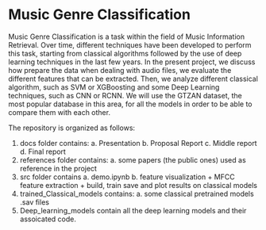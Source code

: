 # Music Genre Classification

Music Genre Classification is a task within the field of Music Information Retrieval. Over time,
different techniques have been developed to perform this task, starting from classical algorithms followed by
the use of deep learning techniques in the last few years. In the present project, we discuss how prepare the
data when dealing with audio files, we evaluate the different features that can be extracted. Then, we analyze
different classical algorithm, such as SVM or XGBoosting and some Deep Learning techniques, such as CNN
or RCNN. We will use the GTZAN dataset, the most popular database in this area, for all the models in order
to be able to compare them with each other.


The repository is organized as follows: 
1. docs folder contains:
  a. Presentation
  b. Proposal Report
  c. Middle report
  d. Final report
2. references folder contains:
  a. some papers (the public ones) used as reference in the project
3. src folder contains
  a. demo.ipynb 
  b. feature visualization + MFCC feature extraction + build, train save and plot results on classical models
4. trained_Classical_models contains: 
  a. some classical pretrained models .sav files
5. Deep_learning_models contain all the deep learning models and their assoicated code. 
